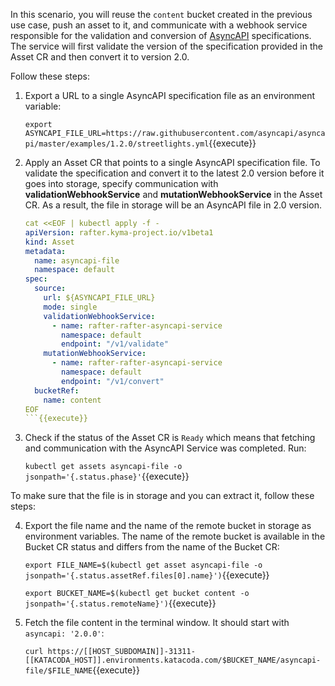 In this scenario, you will reuse the `content` bucket created in the previous use case, push an asset to it, and communicate with a webhook service responsible for the validation and conversion of [AsyncAPI](https://asyncapi.org/) specifications. The service will first validate the version of the specification provided in the Asset CR and then convert it to version 2.0.

Follow these steps:

1. Export a URL to a single AsyncAPI specification file as an environment variable:

   `export ASYNCAPI_FILE_URL=https://raw.githubusercontent.com/asyncapi/asyncapi/master/examples/1.2.0/streetlights.yml`{{execute}}

2. Apply an Asset CR that points to a single AsyncAPI specification file. To validate the specification and convert it to the latest 2.0 version before it goes into storage, specify communication with **validationWebhookService** and **mutationWebhookService** in the Asset CR. As a result, the file in storage will be an AsyncAPI file in 2.0 version.

   ```yaml
   cat <<EOF | kubectl apply -f -
   apiVersion: rafter.kyma-project.io/v1beta1
   kind: Asset
   metadata:
     name: asyncapi-file
     namespace: default
   spec:
     source:
       url: ${ASYNCAPI_FILE_URL}
       mode: single
       validationWebhookService:
         - name: rafter-rafter-asyncapi-service
           namespace: default
           endpoint: "/v1/validate"
       mutationWebhookService:
         - name: rafter-rafter-asyncapi-service
           namespace: default
           endpoint: "/v1/convert"
     bucketRef:
       name: content
   EOF
   ```{{execute}}

3. Check if the status of the Asset CR is `Ready` which means that fetching and communication with the AsyncAPI Service was completed. Run:

   `kubectl get assets asyncapi-file -o jsonpath='{.status.phase}'`{{execute}}

To make sure that the file is in storage and you can extract it, follow these steps:

4. Export the file name and the name of the remote bucket in storage as environment variables. The name of the remote bucket is available in the Bucket CR status and differs from the name of the Bucket CR:

   `export FILE_NAME=$(kubectl get asset asyncapi-file -o jsonpath='{.status.assetRef.files[0].name}')`{{execute}}

   `export BUCKET_NAME=$(kubectl get bucket content -o jsonpath='{.status.remoteName}')`{{execute}}

5. Fetch the file content in the terminal window. It should start with `asyncapi: '2.0.0'`:

   `curl https://[[HOST_SUBDOMAIN]]-31311-[[KATACODA_HOST]].environments.katacoda.com/$BUCKET_NAME/asyncapi-file/$FILE_NAME`{{execute}}
